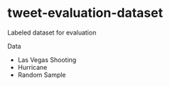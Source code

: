 # tweet-evaluation-dataset
Labeled dataset for evaluation

Data

* Las Vegas Shooting
* Hurricane
* Random Sample